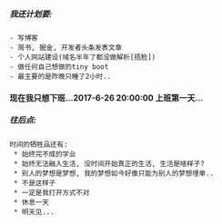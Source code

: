 ##### 我还计划要:
    - 写博客
    - 简书, 掘金, 开发者头条发表文章
    - 个人网站建设(域名半年了都没做解析[捂脸])
    - 做任何自己想做的tiny boot
    - 最主要的是昨晚只睡了2小时..
    

#### 现在我只想下班...2017-6-26 20:00:00 上班第一天...

##### 往后点:
```
时间的牺牲品还有:
 * 始终完不成的学业
 * 始终无法融入生活, 没时间开始真正的生活, 生活是啥样子?
 * 别人的梦想是梦想, 我的梦想如今好像只能为别人的梦想埋单..
 * 不是这样子
 * 一定是我打开方式不对
 * 休息一天
 * 明天见...
```
